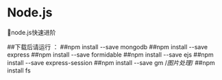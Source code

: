 ﻿# Node.js
:tada:node.js快速进阶

##下载后请运行
：
##npm install --save mongodb
##npm install --save express
##npm install --save formidable
##npm install --save ejs
##npm install --save express-session
##npm install --save gm  /*图片处理*/
##npm install fs 


